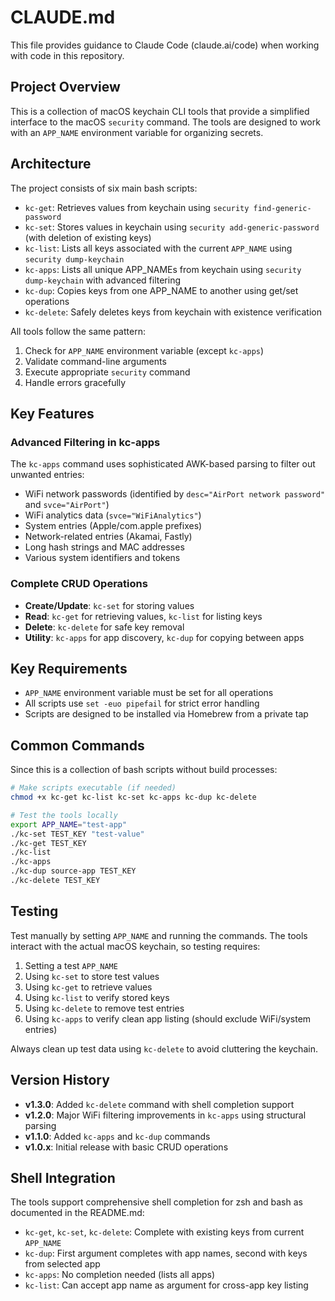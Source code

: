 # CLAUDE.md

This file provides guidance to Claude Code (claude.ai/code) when working with code in this repository.

## Project Overview

This is a collection of macOS keychain CLI tools that provide a simplified interface to the macOS `security` command. The tools are designed to work with an `APP_NAME` environment variable for organizing secrets.

## Architecture

The project consists of six main bash scripts:

- `kc-get`: Retrieves values from keychain using `security find-generic-password`
- `kc-set`: Stores values in keychain using `security add-generic-password` (with deletion of existing keys)
- `kc-list`: Lists all keys associated with the current `APP_NAME` using `security dump-keychain`
- `kc-apps`: Lists all unique APP_NAMEs from keychain using `security dump-keychain` with advanced filtering
- `kc-dup`: Copies keys from one APP_NAME to another using get/set operations
- `kc-delete`: Safely deletes keys from keychain with existence verification

All tools follow the same pattern:
1. Check for `APP_NAME` environment variable (except `kc-apps`)
2. Validate command-line arguments
3. Execute appropriate `security` command
4. Handle errors gracefully

## Key Features

### Advanced Filtering in kc-apps
The `kc-apps` command uses sophisticated AWK-based parsing to filter out unwanted entries:
- WiFi network passwords (identified by `desc="AirPort network password"` and `svce="AirPort"`)
- WiFi analytics data (`svce="WiFiAnalytics"`)
- System entries (Apple/com.apple prefixes)
- Network-related entries (Akamai, Fastly)
- Long hash strings and MAC addresses
- Various system identifiers and tokens

### Complete CRUD Operations
- **Create/Update**: `kc-set` for storing values
- **Read**: `kc-get` for retrieving values, `kc-list` for listing keys
- **Delete**: `kc-delete` for safe key removal
- **Utility**: `kc-apps` for app discovery, `kc-dup` for copying between apps

## Key Requirements

- `APP_NAME` environment variable must be set for all operations
- All scripts use `set -euo pipefail` for strict error handling
- Scripts are designed to be installed via Homebrew from a private tap

## Common Commands

Since this is a collection of bash scripts without build processes:

```bash
# Make scripts executable (if needed)
chmod +x kc-get kc-list kc-set kc-apps kc-dup kc-delete

# Test the tools locally
export APP_NAME="test-app"
./kc-set TEST_KEY "test-value"
./kc-get TEST_KEY
./kc-list
./kc-apps
./kc-dup source-app TEST_KEY
./kc-delete TEST_KEY
```

## Testing

Test manually by setting `APP_NAME` and running the commands. The tools interact with the actual macOS keychain, so testing requires:

1. Setting a test `APP_NAME`
2. Using `kc-set` to store test values
3. Using `kc-get` to retrieve values
4. Using `kc-list` to verify stored keys
5. Using `kc-delete` to remove test entries
6. Using `kc-apps` to verify clean app listing (should exclude WiFi/system entries)

Always clean up test data using `kc-delete` to avoid cluttering the keychain.

## Version History

- **v1.3.0**: Added `kc-delete` command with shell completion support
- **v1.2.0**: Major WiFi filtering improvements in `kc-apps` using structural parsing
- **v1.1.0**: Added `kc-apps` and `kc-dup` commands
- **v1.0.x**: Initial release with basic CRUD operations

## Shell Integration

The tools support comprehensive shell completion for zsh and bash as documented in the README.md:
- `kc-get`, `kc-set`, `kc-delete`: Complete with existing keys from current `APP_NAME`
- `kc-dup`: First argument completes with app names, second with keys from selected app
- `kc-apps`: No completion needed (lists all apps)
- `kc-list`: Can accept app name as argument for cross-app key listing
